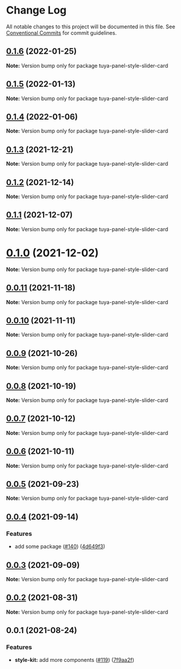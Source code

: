 # Change Log

All notable changes to this project will be documented in this file.
See [Conventional Commits](https://conventionalcommits.org) for commit guidelines.

## [0.1.6](https://github.com/tuya/tuya-panel-kit/compare/tuya-panel-style-slider-card@0.1.5...tuya-panel-style-slider-card@0.1.6) (2022-01-25)

**Note:** Version bump only for package tuya-panel-style-slider-card





## [0.1.5](https://github.com/tuya/tuya-panel-kit/compare/tuya-panel-style-slider-card@0.1.4...tuya-panel-style-slider-card@0.1.5) (2022-01-13)

**Note:** Version bump only for package tuya-panel-style-slider-card





## [0.1.4](https://github.com/tuya/tuya-panel-kit/compare/tuya-panel-style-slider-card@0.1.3...tuya-panel-style-slider-card@0.1.4) (2022-01-06)

**Note:** Version bump only for package tuya-panel-style-slider-card





## [0.1.3](https://github.com/tuya/tuya-panel-kit/compare/tuya-panel-style-slider-card@0.1.2...tuya-panel-style-slider-card@0.1.3) (2021-12-21)

**Note:** Version bump only for package tuya-panel-style-slider-card





## [0.1.2](https://github.com/tuya/tuya-panel-kit/compare/tuya-panel-style-slider-card@0.1.1...tuya-panel-style-slider-card@0.1.2) (2021-12-14)

**Note:** Version bump only for package tuya-panel-style-slider-card





## [0.1.1](https://github.com/tuya/tuya-panel-kit/compare/tuya-panel-style-slider-card@0.0.11...tuya-panel-style-slider-card@0.1.1) (2021-12-07)

**Note:** Version bump only for package tuya-panel-style-slider-card





# [0.1.0](https://github.com/tuya/tuya-panel-kit/compare/tuya-panel-style-slider-card@0.0.11...tuya-panel-style-slider-card@0.1.0) (2021-12-02)

**Note:** Version bump only for package tuya-panel-style-slider-card





## [0.0.11](https://github.com/tuya/tuya-panel-kit/compare/tuya-panel-style-slider-card@0.0.10...tuya-panel-style-slider-card@0.0.11) (2021-11-18)

**Note:** Version bump only for package tuya-panel-style-slider-card





## [0.0.10](https://github.com/tuya/tuya-panel-kit/compare/tuya-panel-style-slider-card@0.0.9...tuya-panel-style-slider-card@0.0.10) (2021-11-11)

**Note:** Version bump only for package tuya-panel-style-slider-card





## [0.0.9](https://github.com/tuya/tuya-panel-kit/compare/tuya-panel-style-slider-card@0.0.8...tuya-panel-style-slider-card@0.0.9) (2021-10-26)

**Note:** Version bump only for package tuya-panel-style-slider-card





## [0.0.8](https://github.com/tuya/tuya-panel-kit/compare/tuya-panel-style-slider-card@0.0.6...tuya-panel-style-slider-card@0.0.8) (2021-10-19)

**Note:** Version bump only for package tuya-panel-style-slider-card





## [0.0.7](https://github.com/tuya/tuya-panel-kit/compare/tuya-panel-style-slider-card@0.0.6...tuya-panel-style-slider-card@0.0.7) (2021-10-12)

**Note:** Version bump only for package tuya-panel-style-slider-card





## [0.0.6](https://github.com/tuya/tuya-panel-kit/compare/tuya-panel-style-slider-card@0.0.5...tuya-panel-style-slider-card@0.0.6) (2021-10-11)

**Note:** Version bump only for package tuya-panel-style-slider-card





## [0.0.5](https://github.com/tuya/tuya-panel-kit/compare/tuya-panel-style-slider-card@0.0.4...tuya-panel-style-slider-card@0.0.5) (2021-09-23)

**Note:** Version bump only for package tuya-panel-style-slider-card





## [0.0.4](https://github.com/tuya/tuya-panel-kit/compare/tuya-panel-style-slider-card@0.0.3...tuya-panel-style-slider-card@0.0.4) (2021-09-14)


### Features

* add some package ([#140](https://github.com/tuya/tuya-panel-kit/issues/140)) ([4d649f3](https://github.com/tuya/tuya-panel-kit/commit/4d649f3020ac96bc9aa16c0d27f925b13244317c))





## [0.0.3](https://github.com/tuya/tuya-panel-kit/compare/tuya-panel-style-slider-card@0.0.2...tuya-panel-style-slider-card@0.0.3) (2021-09-09)

**Note:** Version bump only for package tuya-panel-style-slider-card





## [0.0.2](https://github.com/tuya/tuya-panel-kit/compare/tuya-panel-style-slider-card@0.0.1...tuya-panel-style-slider-card@0.0.2) (2021-08-31)

**Note:** Version bump only for package tuya-panel-style-slider-card





## 0.0.1 (2021-08-24)


### Features

* **style-kit:** add more components ([#119](https://github.com/tuya/tuya-panel-kit/issues/119)) ([7f9aa2f](https://github.com/tuya/tuya-panel-kit/commit/7f9aa2fecf01c73760eeb88fcc09703ccef3afca))
